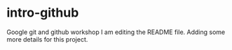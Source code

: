# intro-github
Google git and github workshop
I am editing the README file. Adding some more details for this project.
